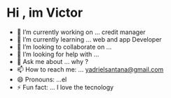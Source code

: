 #

# Hi ,  im Victor 

- 🔭 I’m currently working on ... credit manager 
- 🌱 I’m currently learning ... web and app Developer
- 👯 I’m looking to collaborate on ...
- 🤔 I’m looking for help with ...
- 💬 Ask me about ... why ?
- 📫 How to reach me: ... yadrielsantana@gmail.com
- 😄 Pronouns: ...el 
- ⚡ Fun fact: ... I love the tecnology




